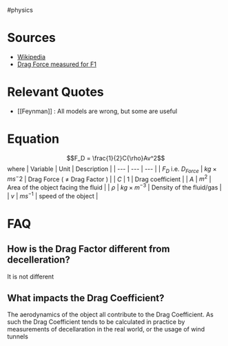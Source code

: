 #physics 
# Sources 
- [Wikipedia](https://en.wikipedia.org/wiki/Drag_(physics))
- [Drag Force measured for F1](https://www.youtube.com/watch?v=7U6OxMIg5f0)

# Relevant Quotes
- [[Feynman]] : All models are wrong, but some are useful

# Equation
$$F_D = \frac{1}{2}C{\rho}Av^2$$
where
| Variable | Unit | Description |
| --- | --- | --- | 
| $F_D$ i.e. $D_{Force}$ | $kg \times ms^-2$ | Drag Force ( $\neq$ Drag Factor ) |
| $C$ | $1$ | Drag coefficient |
| $A$ | $m^2$ | Area of the object facing the fluid |
| $\rho$ | $kg \times m^{-3}$ | Density of the fluid/gas |
| $v$ | $ms^{-1}$ | speed of the object | 

# FAQ

## How is the Drag Factor different from decelleration?
It is not different

## What impacts the Drag Coefficient?
The aerodynamics of the object all contribute to the Drag Coefficient. As such the Drag Coefficient tends to be calculated in practice by measurements of decellaration in the real world, or the usage of wind tunnels